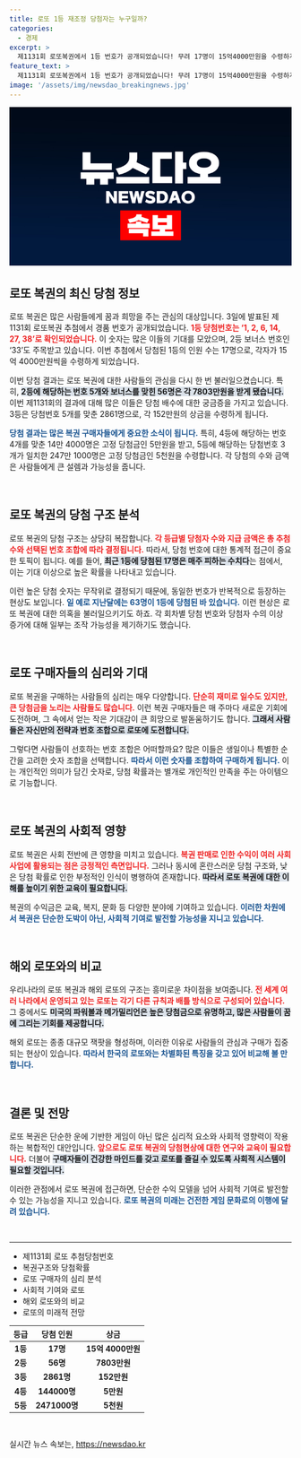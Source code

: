 ```yaml
---
title: 로또 1등 재조정 당첨자는 누구일까?
categories:
  - 경제
excerpt: >
  제1131회 로또복권에서 1등 번호가 공개되었습니다! 무려 17명이 15억4000만원을 수령하게 되며, 2등은 56명이 각 7803만원을 받습니다. 당첨 행운의 주인공은 누구일지 궁금하지 않으신가요?
feature_text: >
  제1131회 로또복권에서 1등 번호가 공개되었습니다! 무려 17명이 15억4000만원을 수령하게 되며, 2등은 56명이 각 7803만원을 받습니다. 당첨 행운의 주인공은 누구일지 궁금하지 않으신가요?
image: '/assets/img/newsdao_breakingnews.jpg'
---
```


<p><img src="/assets/img/newsdao_breakingnews.jpg" alt="ontimetimes 속보" /></p>

<h2 data-ke-size="size26">로또 복권의 최신 당첨 정보</h2>

<p data-ke-size="size16">로또 복권은 많은 사람들에게 꿈과 희망을 주는 관심의 대상입니다. 3일에 발표된 제1131회 로또복권 추첨에서 경품 번호가 공개되었습니다. <b><span style="color: #ee2323;">1등 당첨번호는 ‘1, 2, 6, 14, 27, 38’로 확인되었습니다.</span></b> 이 숫자는 많은 이들의 기대를 모았으며, 2등 보너스 번호인 ‘33’도 주목받고 있습니다. 이번 추첨에서 당첨된 1등의 인원 수는 17명으로, 각자가 15억 4000만원씩을 수령하게 되었습니다.</p>

<p data-ke-size="size16">이번 당첨 결과는 로또 복권에 대한 사람들의 관심을 다시 한 번 불러일으켰습니다. 특히, <b><span style="background-color: #21538527;">2등에 해당하는 번호 5개와 보너스를 맞힌 56명은 각 7803만원을 받게 됐습니다.</span></b> 이번 제1131회의 결과에 대해 많은 이들은 당첨 배수에 대한 궁금증을 가지고 있습니다. 3등은 당첨번호 5개를 맞춘 2861명으로, 각 152만원의 상금을 수령하게 됩니다.</p>

<p><b><span style="color: #1a5490;">당첨 결과는 많은 복권 구매자들에게 중요한 소식이 됩니다.</span></b> 특히, 4등에 해당하는 번호 4개를 맞춘 14만 4000명은 고정 당첨금인 5만원을 받고, 5등에 해당하는 당첨번호 3개가 일치한 247만 1000명은 고정 당첨금인 5천원을 수령합니다. 각 당첨의 수와 금액은 사람들에게 큰 설렘과 가능성을 줍니다.</p></p>

<p data-ke-size="size16">&nbsp;</p>

<h2 data-ke-size="size26">로또 복권의 당첨 구조 분석</h2>

<p data-ke-size="size16">로또 복권의 당첨 구조는 상당히 복잡합니다. <b><span style="color: #ee2323;">각 등급별 당첨자 수와 지급 금액은 총 추첨 수와 선택된 번호 조합에 따라 결정됩니다.</span></b> 따라서, 당첨 번호에 대한 통계적 접근이 중요한 토픽이 됩니다. 예를 들어, <b><span style="background-color: #21538527;">최근 1등에 당첨된 17명은 매주 피하는 수치다</span></b>는 점에서, 이는 기대 이상으로 높은 확률을 나타내고 있습니다.</p>

<p data-ke-size="size16">이런 높은 당첨 숫자는 무작위로 결정되기 때문에, 동일한 번호가 반복적으로 등장하는 현상도 보입니다. <b><span style="color: #1a5490;">일 예로 지난달에는 63명이 1등에 당첨된 바 있습니다.</span></b> 이런 현상은 로또 복권에 대한 의혹을 불러일으키기도 하죠. 각 회차별 당첨 번호와 당첨자 수의 이상 증가에 대해 일부는 조작 가능성을 제기하기도 했습니다.</p>

<p data-ke-size="size16">&nbsp;</p>

<h2 data-ke-size="size26">로또 구매자들의 심리와 기대</h2>

<p data-ke-size="size16">로또 복권을 구매하는 사람들의 심리는 매우 다양합니다. <b><span style="color: #ee2323;">단순히 재미로 일수도 있지만, 큰 당첨금을 노리는 사람들도 많습니다.</span></b> 이런 복권 구매자들은 매 주마다 새로운 기회에 도전하며, 그 속에서 얻는 작은 기대감이 큰 희망으로 발돋움하기도 합니다. <b><span style="background-color: #21538527;">그래서 사람들은 자신만의 전략과 번호 조합으로 로또에 도전합니다.</span></b></p>

<p data-ke-size="size16">그렇다면 사람들이 선호하는 번호 조합은 어떠할까요? 많은 이들은 생일이나 특별한 순간을 고려한 숫자 조합을 선택합니다. <b><span style="color: #1a5490;">따라서 이런 숫자를 조합하여 구매하게 됩니다.</span></b> 이는 개인적인 의미가 담긴 숫자로, 당첨 확률과는 별개로 개인적인 만족을 주는 아이템으로 기능합니다.</p>

<p data-ke-size="size16">&nbsp;</p>

<h2 data-ke-size="size26">로또 복권의 사회적 영향</h2>

<p data-ke-size="size16">로또 복권은 사회 전반에 큰 영향을 미치고 있습니다. <b><span style="color: #ee2323;">복권 판매로 인한 수익이 여러 사회 사업에 활용되는 점은 긍정적인 측면입니다.</span></b> 그러나 동시에 혼란스러운 당첨 구조와, 낮은 당첨 확률로 인한 부정적인 인식이 병행하여 존재합니다. <b><span style="background-color: #21538527;">따라서 로또 복권에 대한 이해를 높이기 위한 교육이 필요합니다.</span></b></p>

<p data-ke-size="size16">복권의 수익금은 교육, 복지, 문화 등 다양한 분야에 기여하고 있습니다. <b><span style="color: #1a5490;">이러한 차원에서 복권은 단순한 도박이 아닌, 사회적 기여로 발전할 가능성을 지니고 있습니다.</span></b></p>

<p data-ke-size="size16">&nbsp;</p>

<h2 data-ke-size="size26">해외 로또와의 비교</h2>

<p data-ke-size="size16">우리나라의 로또 복권과 해외 로또의 구조는 흥미로운 차이점을 보여줍니다. <b><span style="color: #ee2323;">전 세계 여러 나라에서 운영되고 있는 로또는 각기 다른 규칙과 배틀 방식으로 구성되어 있습니다.</span></b> 그 중에서도 <b><span style="background-color: #21538527;">미국의 파워볼과 메가밀리언은 높은 당첨금으로 유명하고, 많은 사람들이 꿈에 그리는 기회를 제공합니다.</span></b></p>

<p data-ke-size="size16">해외 로또는 종종 대규모 잭팟을 형성하며, 이러한 이유로 사람들의 관심과 구매가 집중되는 현상이 있습니다. <b><span style="color: #1a5490;">따라서 한국의 로또와는 차별화된 특징을 갖고 있어 비교해 볼 만합니다.</span></b></p>

<p data-ke-size="size16">&nbsp;</p>

<h2 data-ke-size="size26">결론 및 전망</h2>

<p data-ke-size="size16">로또 복권은 단순한 운에 기반한 게임이 아닌 많은 심리적 요소와 사회적 영향력이 작용하는 복합적인 대안입니다. <b><span style="color: #ee2323;">앞으로도 로또 복권의 당첨현상에 대한 연구와 교육이 필요합니다.</span></b> 더불어 <b><span style="background-color: #21538527;">구매자들이 건강한 마인드를 갖고 로또를 즐길 수 있도록 사회적 시스템이 필요할 것입니다.</span></b></p>

<p data-ke-size="size16">이러한 관점에서 로또 복권에 접근하면, 단순한 수익 모델을 넘어 사회적 기여로 발전할 수 있는 가능성을 지니고 있습니다. <b><span style="color: #1a5490;">로또 복권의 미래는 건전한 게임 문화로의 이행에 달려 있습니다.</span></b></p>

<p data-ke-size="size16">&nbsp;</p>

<hr/>

<ul>
    <li>제1131회 로또 추첨당첨번호</li>
    <li>복권구조와 당첨확률</li>
    <li>로또 구매자의 심리 분석</li>
    <li>사회적 기여와 로또</li>
    <li>해외 로또와의 비교</li>
    <li>로또의 미래적 전망</li>
</ul>

<table>
    <thead>
        <tr>
            <th style="text-align: center;">등급</th>
            <th style="text-align: center;">당첨 인원</th>
            <th style="text-align: center;">상금</th>
        </tr>
    </thead>
    <tbody>
        <tr>
            <td style="text-align: center; height: 17px;"><b>1등</b></td>
            <td style="text-align: center; height: 17px;"><b>17명</b></td>
            <td style="text-align: center; height: 17px;"><b>15억 4000만원</b></td>
        </tr>
        <tr>
            <td style="text-align: center; height: 17px;"><b>2등</b></td>
            <td style="text-align: center; height: 17px;"><b>56명</b></td>
            <td style="text-align: center; height: 17px;"><b>7803만원</b></td>
        </tr>
        <tr>
            <td style="text-align: center; height: 17px;"><b>3등</b></td>
            <td style="text-align: center; height: 17px;"><b>2861명</b></td>
            <td style="text-align: center; height: 17px;"><b>152만원</b></td>
        </tr>
        <tr>
            <td style="text-align: center; height: 17px;"><b>4등</b></td>
            <td style="text-align: center; height: 17px;"><b>144000명</b></td>
            <td style="text-align: center; height: 17px;"><b>5만원</b></td>
        </tr>
        <tr>
            <td style="text-align: center; height: 17px;"><b>5등</b></td>
            <td style="text-align: center; height: 17px;"><b>2471000명</b></td>
            <td style="text-align: center; height: 17px;"><b>5천원</b></td>
        </tr>
    </tbody>
</table>

<p data-ke-size="size16">&nbsp;</p>
실시간 뉴스 속보는, <a href="https://newsdao.kr" rel="dofollow">https://newsdao.kr</a>


